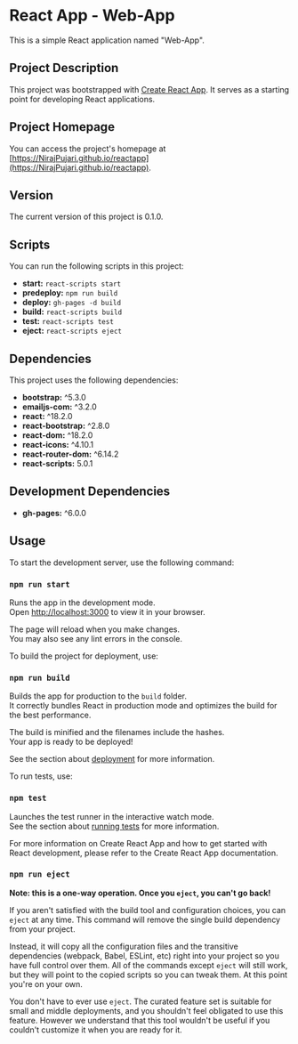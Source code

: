 # React App - Web-App 

This is a simple React application named "Web-App".

## Project Description

This project was bootstrapped with [Create React App](https://github.com/facebook/create-react-app). It serves as a starting point for developing React applications.

## Project Homepage

You can access the project's homepage at [https://NirajPujari.github.io/reactapp](https://NirajPujari.github.io/reactapp).

## Version

The current version of this project is 0.1.0.

## Scripts

You can run the following scripts in this project:

- **start:** `react-scripts start`
- **predeploy:** `npm run build`
- **deploy:** `gh-pages -d build`
- **build:** `react-scripts build`
- **test:** `react-scripts test`
- **eject:** `react-scripts eject`

## Dependencies

This project uses the following dependencies:

- **bootstrap:** ^5.3.0
- **emailjs-com:** ^3.2.0
- **react:** ^18.2.0
- **react-bootstrap:** ^2.8.0
- **react-dom:** ^18.2.0
- **react-icons:** ^4.10.1
- **react-router-dom:** ^6.14.2
- **react-scripts:** 5.0.1

## Development Dependencies
- **gh-pages:** ^6.0.0

## Usage

To start the development server, use the following command:

### `npm run start`

Runs the app in the development mode.\
Open [http://localhost:3000](http://localhost:3000) to view it in your browser.

The page will reload when you make changes.\
You may also see any lint errors in the console.


To build the project for deployment, use:
### `npm run build`

Builds the app for production to the `build` folder.\
It correctly bundles React in production mode and optimizes the build for the best performance.

The build is minified and the filenames include the hashes.\
Your app is ready to be deployed!

See the section about [deployment](https://facebook.github.io/create-react-app/docs/deployment) for more information.


To run tests, use:
### `npm test`

Launches the test runner in the interactive watch mode.\
See the section about [running tests](https://facebook.github.io/create-react-app/docs/running-tests) for more information.

For more information on Create React App and how to get started with React development, please refer to the Create React App documentation.

### `npm run eject`

**Note: this is a one-way operation. Once you `eject`, you can't go back!**

If you aren't satisfied with the build tool and configuration choices, you can `eject` at any time. This command will remove the single build dependency from your project.

Instead, it will copy all the configuration files and the transitive dependencies (webpack, Babel, ESLint, etc) right into your project so you have full control over them. All of the commands except `eject` will still work, but they will point to the copied scripts so you can tweak them. At this point you're on your own.

You don't have to ever use `eject`. The curated feature set is suitable for small and middle deployments, and you shouldn't feel obligated to use this feature. However we understand that this tool wouldn't be useful if you couldn't customize it when you are ready for it.
